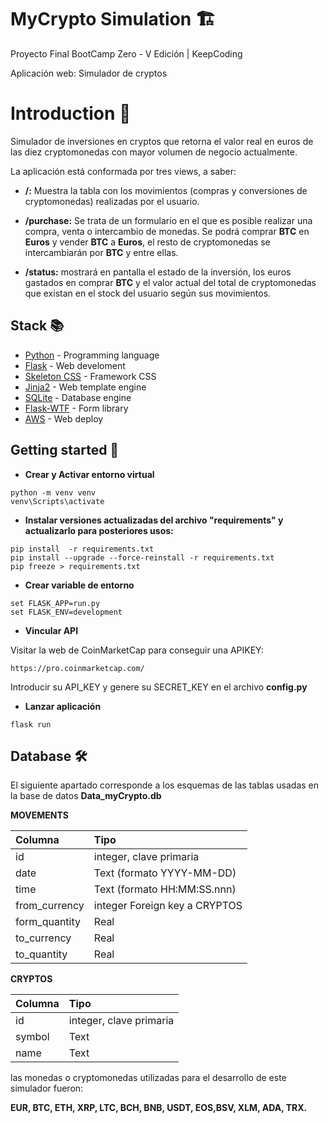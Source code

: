 # MyCrypto Simulation 🏗️

Proyecto Final BootCamp Zero - V Edición | KeepCoding

Aplicación web: Simulador de cryptos 

# Introduction 📃 

Simulador de inversiones en cryptos que retorna el valor real en euros de las
diez cryptomonedas con mayor volumen de negocio actualmente. 

La aplicación está conformada por tres views, a saber:

* **/:** Muestra la tabla con los movimientos (compras y conversiones de cryptomonedas) realizadas por el usuario.

* **/purchase:** Se trata de un formulario en el que es posible realizar una compra, venta o intercambio de monedas. Se podrá comprar **BTC** en **Euros** y vender **BTC** a **Euros**, el resto de cryptomonedas se intercambiarán por **BTC** y entre ellas.

* **/status:** mostrará en pantalla el estado de la inversión, los euros gastados en comprar **BTC** y el valor actual del total de cryptomonedas que existan en el stock del usuario según sus movimientos.


## Stack 📚

* [Python](https://www.python.org/) - Programming language
* [Flask](https://flask.palletsprojects.com/en/1.1.x/) - Web develoment
* [Skeleton CSS](http://getskeleton.com/) - Framework CSS
* [Jinja2](https://jinja.palletsprojects.com/en/2.11.x/) - Web template engine
* [SQLite](https://www.sqlite.org/index.html) - Database engine
* [Flask-WTF](https://flask-wtf.readthedocs.io/en/stable/) - Form library
* [AWS](https://aws.amazon.com/es/) - Web deploy

## Getting started 🏁

* **Crear y Activar entorno virtual**
```
python -m venv venv 
venv\Scripts\activate
```
* **Instalar versiones actualizadas del archivo "requirements" y actualizarlo para posteriores usos:**
```
pip install  -r requirements.txt
pip install --upgrade --force-reinstall -r requirements.txt
pip freeze > requirements.txt
```

* **Crear variable de entorno**
```
set FLASK_APP=run.py
set FLASK_ENV=development
```
*  **Vincular API**

Visitar la web de CoinMarketCap para conseguir una APIKEY:
```
https://pro.coinmarketcap.com/
```
Introducir su API_KEY y genere su SECRET_KEY en el archivo **config.py** 

* **Lanzar aplicación**
```
flask run
```
## Database 🛠️

El siguiente apartado corresponde a los esquemas de las tablas usadas en la base de datos **Data_myCrypto.db**

**MOVEMENTS**

| Columna | Tipo |
|     :---      |   :---   |
| id | integer, clave primaria |
| date | Text (formato YYYY-MM-DD) |
| time | Text (formato HH:MM:SS.nnn) |
| from_currency | integer Foreign key a CRYPTOS |
| form_quantity| Real |
| to_currency|Real |
| to_quantity|Real |

**CRYPTOS**

| Columna | Tipo |
|     :---      |   :---   |
| id | integer, clave primaria |
| symbol | Text |
| name | Text |

las monedas o cryptomonedas utilizadas para el desarrollo de este simulador fueron: 

**EUR, BTC, ETH, XRP, LTC, BCH, BNB, USDT, EOS,BSV, XLM, ADA, TRX.**
